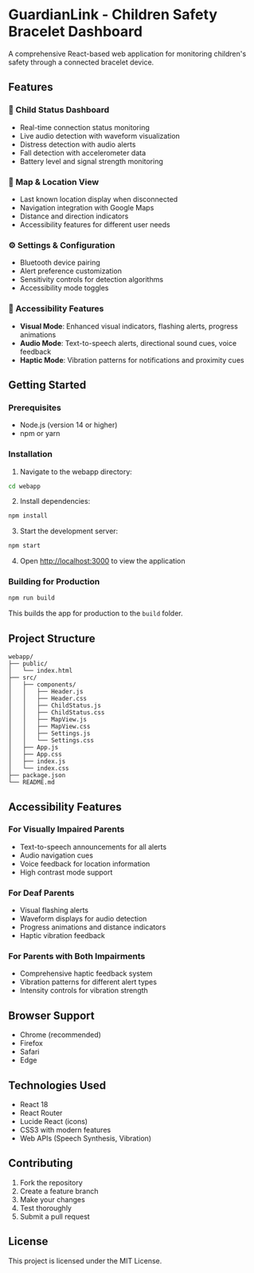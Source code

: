 # GuardianLink - Children Safety Bracelet Dashboard

A comprehensive React-based web application for monitoring children's safety through a connected bracelet device.

## Features

### 🧒 Child Status Dashboard
- Real-time connection status monitoring
- Live audio detection with waveform visualization
- Distress detection with audio alerts
- Fall detection with accelerometer data
- Battery level and signal strength monitoring

### 📍 Map & Location View
- Last known location display when disconnected
- Navigation integration with Google Maps
- Distance and direction indicators
- Accessibility features for different user needs

### ⚙️ Settings & Configuration
- Bluetooth device pairing
- Alert preference customization
- Sensitivity controls for detection algorithms
- Accessibility mode toggles

### 🧠 Accessibility Features
- **Visual Mode**: Enhanced visual indicators, flashing alerts, progress animations
- **Audio Mode**: Text-to-speech alerts, directional sound cues, voice feedback
- **Haptic Mode**: Vibration patterns for notifications and proximity cues

## Getting Started

### Prerequisites
- Node.js (version 14 or higher)
- npm or yarn

### Installation

1. Navigate to the webapp directory:
```bash
cd webapp
```

2. Install dependencies:
```bash
npm install
```

3. Start the development server:
```bash
npm start
```

4. Open [http://localhost:3000](http://localhost:3000) to view the application

### Building for Production

```bash
npm run build
```

This builds the app for production to the `build` folder.

## Project Structure

```
webapp/
├── public/
│   └── index.html
├── src/
│   ├── components/
│   │   ├── Header.js
│   │   ├── Header.css
│   │   ├── ChildStatus.js
│   │   ├── ChildStatus.css
│   │   ├── MapView.js
│   │   ├── MapView.css
│   │   ├── Settings.js
│   │   └── Settings.css
│   ├── App.js
│   ├── App.css
│   ├── index.js
│   └── index.css
├── package.json
└── README.md
```

## Accessibility Features

### For Visually Impaired Parents
- Text-to-speech announcements for all alerts
- Audio navigation cues
- Voice feedback for location information
- High contrast mode support

### For Deaf Parents
- Visual flashing alerts
- Waveform displays for audio detection
- Progress animations and distance indicators
- Haptic vibration feedback

### For Parents with Both Impairments
- Comprehensive haptic feedback system
- Vibration patterns for different alert types
- Intensity controls for vibration strength

## Browser Support

- Chrome (recommended)
- Firefox
- Safari
- Edge

## Technologies Used

- React 18
- React Router
- Lucide React (icons)
- CSS3 with modern features
- Web APIs (Speech Synthesis, Vibration)

## Contributing

1. Fork the repository
2. Create a feature branch
3. Make your changes
4. Test thoroughly
5. Submit a pull request

## License

This project is licensed under the MIT License.
